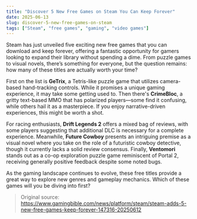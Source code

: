 ```yaml
---
title: "Discover 5 New Free Games on Steam You Can Keep Forever"
date: 2025-06-13
slug: discover-5-new-free-games-on-steam
tags: ["Steam", "free games", "gaming", "video games"]
---
```


Steam has just unveiled five exciting new free games that you can download and keep forever, offering a fantastic opportunity for gamers looking to expand their library without spending a dime. From puzzle games to visual novels, there’s something for everyone, but the question remains: how many of these titles are actually worth your time?

First on the list is **GeTrix**, a Tetris-like puzzle game that utilizes camera-based hand-tracking controls. While it promises a unique gaming experience, it may take some getting used to. Then there's **CrimeBloc**, a gritty text-based MMO that has polarized players—some find it confusing, while others hail it as a masterpiece. If you enjoy narrative-driven experiences, this might be worth a shot.

For racing enthusiasts, **Drift Legends 2** offers a mixed bag of reviews, with some players suggesting that additional DLC is necessary for a complete experience. Meanwhile, **Future Cowboy** presents an intriguing premise as a visual novel where you take on the role of a futuristic cowboy detective, though it currently lacks a solid review consensus. Finally, **Ventomori** stands out as a co-op exploration puzzle game reminiscent of Portal 2, receiving generally positive feedback despite some noted bugs.

As the gaming landscape continues to evolve, these free titles provide a great way to explore new genres and gameplay mechanics. Which of these games will you be diving into first?

> Original source: https://www.gamingbible.com/news/platform/steam/steam-adds-5-new-free-games-keep-forever-147316-20250612